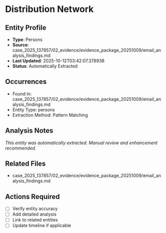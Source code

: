 # Distribution Network

## Entity Profile
- **Type**: Persons
- **Source**: case_2025_137857/02_evidence/evidence_package_20251009/email_analysis_findings.md
- **Last Updated**: 2025-10-12T03:42:07.378938
- **Status**: Automatically Extracted

## Occurrences
- Found in: case_2025_137857/02_evidence/evidence_package_20251009/email_analysis_findings.md
- Entity Type: persons
- Extraction Method: Pattern Matching

## Analysis Notes
*This entity was automatically extracted. Manual review and enhancement recommended.*

## Related Files
- case_2025_137857/02_evidence/evidence_package_20251009/email_analysis_findings.md

## Actions Required
- [ ] Verify entity accuracy
- [ ] Add detailed analysis
- [ ] Link to related entities
- [ ] Update timeline if applicable
